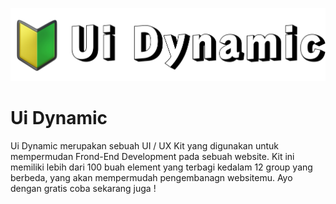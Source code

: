 <a href="https://uidynamic.github.io"><img src="https://raw.githubusercontent.com/uidynamic/download-uidynamic/main/logo.png"></a>

<h1>Ui Dynamic</h1>
<p>Ui Dynamic merupakan sebuah UI / UX Kit yang digunakan untuk mempermudan Frond-End Development pada sebuah website. Kit ini memiliki lebih dari 100 buah element yang terbagi kedalam 12 group yang berbeda, yang akan mempermudah pengembanagn websitemu. Ayo dengan gratis coba sekarang juga !</p>
